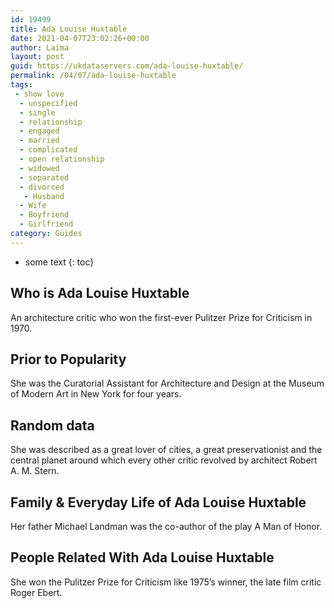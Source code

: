```yaml
---
id: 19499
title: Ada Louise Huxtable
date: 2021-04-07T23:02:26+00:00
author: Laima
layout: post
guid: https://ukdataservers.com/ada-louise-huxtable/
permalink: /04/07/ada-louise-huxtable
tags:
 - show love
  - unspecified
  - single
  - relationship
  - engaged
  - married
  - complicated
  - open relationship
  - widowed
  - separated
  - divorced
   - Husband
  - Wife
  - Boyfriend
  - Girlfriend
category: Guides
---
```


* some text
{: toc}


## Who is Ada Louise Huxtable
                  
                  
                  
An architecture critic who won the first-ever Pulitzer Prize for Criticism in 1970.
                  
              
            
              
            
                
                
                
## Prior to Popularity
                  
                  
                  
She was the Curatorial Assistant for Architecture and Design at the Museum of Modern Art in New York for four years.
                  
              
            
              
            
                
                
                
## Random data
                  
                  
                  
She was described as a great lover of cities, a great preservationist and the central planet around which every other critic revolved by architect Robert A. M. Stern.
                  
              
            
              
            
                
                
                
## Family & Everyday Life of Ada Louise Huxtable
                  
                  
                  
Her father Michael Landman was the co-author of the play A Man of Honor.
                  
              
            
              
            
                
                
                
## People Related With Ada Louise Huxtable
                  
                  
                  
She won the Pulitzer Prize for Criticism like 1975&#8217;s winner, the late film critic Roger Ebert.
                  
              
            
              
            
                
              
            
              
              
            
            
              
            
          
          
          